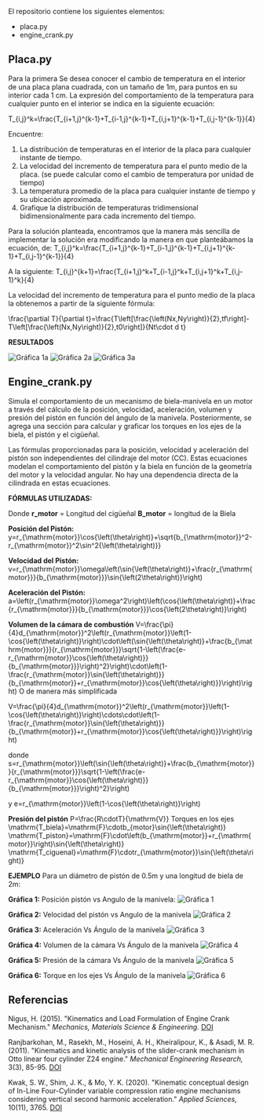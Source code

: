 El repositorio contiene los siguientes elementos:

- placa.py
- engine_crank.py

## Placa.py

Para la primera Se desea conocer el cambio de temperatura en el interior de una placa plana cuadrada, con un tamaño de 1m, para puntos en su interior cada 1 cm. La expresión del comportamiento de la temperatura para cualquier punto en el interior se indica en la siguiente ecuación:

T_{i,j}^k=\frac{T_{i+1,j}^{k-1}+T_{i-1,j}^{k-1}+T_{i,j+1}^{k-1}+T_{i,j-1}^{k-1}}{4}

Encuentre:

1. La distribución de temperaturas en el interior de la placa para cualquier
instante de tiempo.
2. La velocidad del incremento de temperatura para el punto medio de la placa.
(se puede calcular como el cambio de temperatura por unidad de tiempo)
3. La temperatura promedio de la placa para cualquier instante de tiempo y su
ubicación aproximada.
4. Grafique la distribución de temperaturas tridimensional bidimensionalmente
para cada incremento del tiempo.

Para la solución planteada, encontramos que la manera más sencilla de implementar la solución era modificando la manera en que planteábamos la ecuación, de:
T_{i,j}^k=\frac{T_{i+1,j}^{k-1}+T_{i-1,j}^{k-1}+T_{i,j+1}^{k-1}+T_{i,j-1}^{k-1}}{4}

A la siguiente:
T_{i,j}^{k+1}=\frac{T_{i+1,j}^k+T_{i-1,j}^k+T_{i,j+1}^k+T_{i,j-1}^k}{4}


La velocidad del incremento de temperatura para el punto medio de la placa la obtenemos a partir de la siguiente fórmula:

\frac{\partial T}{\partial t}=\frac{T\left[\frac{\left(Nx,Ny\right)}{2},tf\right]-T\left[\frac{\left(Nx,Ny\right)}{2},t0\right]}{Nt\cdot d t}

**RESULTADOS**

![Gráfica 1a](img/placa_out_2d.png)
![Gráfica 2a](img/placa_out_3d.png)
![Gráfica 3a](img/placa_out_consola.jpg)

## Engine_crank.py

Simula el comportamiento de un mecanismo de biela-manivela en un motor a través del cálculo de la posición, velocidad, aceleración, volumen y presión del pistón en función del ángulo de la manivela. Posteriormente, se agrega una sección para calcular y graficar los torques en los ejes de la biela, el pistón y el cigüeñal.

Las fórmulas proporcionadas para la posición, velocidad y aceleración del pistón son independientes del cilindraje del motor (CC). Estas ecuaciones modelan el comportamiento del pistón y la biela en función de la geometría del motor y la velocidad angular. No hay una dependencia directa de la cilindrada en estas ecuaciones.

**FÓRMULAS UTILIZADAS:**

Donde **r_motor** = Longitud del cigüeñal
**B_motor** = longitud de la Biela

**Posición del Pistón:**
y=r_{\mathrm{motor}}\cos{\left(\theta\right)}+\sqrt{b_{\mathrm{motor}}^2-r_{\mathrm{motor}}^2\sin^2{\left(\theta\right)}}

**Velocidad del Pistón:**
v=r_{\mathrm{motor}}\omega\left(\sin{\left(\theta\right)}+\frac{r_{\mathrm{motor}}}{b_{\mathrm{motor}}}\sin{\left(2\theta\right)}\right)

**Aceleración del Pistón:**
a=\left(r_{\mathrm{motor}}\omega^2\right)\left(\cos{\left(\theta\right)}+\frac{r_{\mathrm{motor}}}{b_{\mathrm{motor}}}\cos{\left(2\theta\right)}\right)


**Volumen de la cámara de combustión**
V=\frac{\pi}{4}d_{\mathrm{motor}}^2\left(r_{\mathrm{motor}}\left(1-\cos{\left(\theta\right)}\right)\cdot\left(\sin{\left(\theta\right)}+\frac{b_{\mathrm{motor}}}{r_{\mathrm{motor}}}\sqrt{1-\left(\frac{e-r_{\mathrm{motor}}\cos{\left(\theta\right)}}{b_{\mathrm{motor}}}\right)^2}\right)\cdot\left(1-\frac{r_{\mathrm{motor}}\sin{\left(\theta\right)}}{b_{\mathrm{motor}}+r_{\mathrm{motor}}\cos{\left(\theta\right)}}\right)\right)
O de manera más simplificada

V=\frac{\pi}{4}d_{\mathrm{motor}}^2\left(r_{\mathrm{motor}}\left(1-\cos{\left(\theta\right)}\right)\cdots\cdot\left(1-\frac{r_{\mathrm{motor}}\sin{\left(\theta\right)}}{b_{\mathrm{motor}}+r_{\mathrm{motor}}\cos{\left(\theta\right)}}\right)\right)

donde
s=r_{\mathrm{motor}}\left(\sin{\left(\theta\right)}+\frac{b_{\mathrm{motor}}}{r_{\mathrm{motor}}}\sqrt{1-\left(\frac{e-r_{\mathrm{motor}}\cos{\left(\theta\right)}}{b_{\mathrm{motor}}}\right)^2}\right)

y
e=r_{\mathrm{motor}}\left(1-\cos{\left(\theta\right)}\right)


**Presión del pistón**
P=\frac{R\cdotT}{\mathrm{V}}
	Torques en los ejes
\mathrm{T_biela}=\mathrm{F}\cdotb_{motor}\sin{\left(\theta\right)}
\mathrm{T_piston}=\mathrm{F}\cdot\left(b_{\mathrm{motor}}+r_{\mathrm{motor}}\right)\sin{\left(\theta\right)}
\mathrm{T_ciguenal}=\mathrm{F}\cdotr_{\mathrm{motor}}\sin{\left(\theta\right)}


**EJEMPLO**
Para un diámetro de pistón de 0.5m y una longitud de biela de 2m:

**Gráfica 1:** Posición pistón vs Angulo de la manivela:
![Gráfica 1](img/1_pos_vs_angle.jpg)

**Gráfica 2:** Velocidad del pistón vs Angulo de la manivela
![Gráfica 2](img/2_speed_vs_angle.jpg)

**Gráfica 3:** Aceleración Vs Ángulo de la manivela
![Gráfica 3](img/3_acel_vs_angle.jpg)
 
**Gráfica 4:** Volumen de la cámara Vs Ángulo de la manivela
![Gráfica 4](img/4_vol_vs_angle.jpg)

**Gráfica 5:** Presión de la cámara Vs Ángulo de la manivela
![Gráfica 5](img/5_press_vs_angle.jpg)

**Gráfica 6:** Torque en los ejes Vs Ángulo de la manivela
![Gráfica 6](img/6_torq_vs_angle.jpg)




## Referencias

Nigus, H. (2015). "Kinematics and Load Formulation of Engine Crank Mechanism." *Mechanics, Materials Science & Engineering.* [DOI](https://doi.org/10.13140/rg.2.1.3257.1928)

Ranjbarkohan, M., Rasekh, M., Hoseini, A. H., Kheiralipour, K., & Asadi, M. R. (2011). "Kinematics and kinetic analysis of the slider-crank mechanism in Otto linear four cylinder Z24 engine." *Mechanical Engineering Research,* 3(3), 85-95. [DOI](https://doi.org/10.5897/jmer.9000033)

Kwak, S. W., Shim, J. K., & Mo, Y. K. (2020). "Kinematic conceptual design of In-Line Four-Cylinder variable compression ratio engine mechanisms considering vertical second harmonic acceleration." *Applied Sciences,* 10(11), 3765. [DOI](https://doi.org/10.3390/app10113765)
